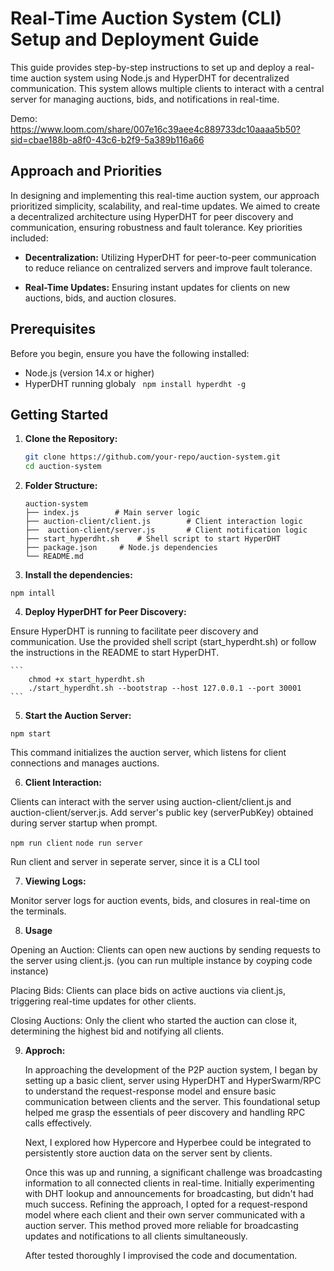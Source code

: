 # Real-Time Auction System (CLI) Setup and Deployment Guide

This guide provides step-by-step instructions to set up and deploy a real-time auction system using Node.js and HyperDHT for decentralized communication. This system allows multiple clients to interact with a central server for managing auctions, bids, and notifications in real-time.

Demo: https://www.loom.com/share/007e16c39aee4c889733dc10aaaa5b50?sid=cbae188b-a8f0-43c6-b2f9-5a389b116a66

## Approach and Priorities

In designing and implementing this real-time auction system, our approach prioritized simplicity, scalability, and real-time updates. We aimed to create a decentralized architecture using HyperDHT for peer discovery and communication, ensuring robustness and fault tolerance. Key priorities included:

- **Decentralization:** Utilizing HyperDHT for peer-to-peer communication to reduce reliance on centralized servers and improve fault tolerance.
  
- **Real-Time Updates:** Ensuring instant updates for clients on new auctions, bids, and auction closures.
  

## Prerequisites

Before you begin, ensure you have the following installed:

- Node.js (version 14.x or higher)
-  HyperDHT running globaly ``` npm install hyperdht -g```

## Getting Started

1. **Clone the Repository:**

   ```bash
   git clone https://github.com/your-repo/auction-system.git
   cd auction-system

2. **Folder Structure:**
    ```
    auction-system
    ├── index.js        # Main server logic
    ├── auction-client/client.js        # Client interaction logic
    ├──  auction-client/server.js       # Client notification logic
    ├── start_hyperdht.sh    # Shell script to start HyperDHT
    ├── package.json     # Node.js dependencies
    └── README.md  
    ```


3. **Install the dependencies:**

``` 
npm intall
```

4. **Deploy HyperDHT for Peer Discovery:**

Ensure HyperDHT is running to facilitate peer discovery and communication. Use the provided shell script (start_hyperdht.sh) or follow the instructions in the README to start HyperDHT.

    ```
        chmod +x start_hyperdht.sh
        ./start_hyperdht.sh --bootstrap --host 127.0.0.1 --port 30001
    ```

5. **Start the Auction Server:**

``` 
npm start
```

This command initializes the auction server, which listens for client connections and manages auctions.


6. **Client Interaction:**

Clients can interact with the server using auction-client/client.js and auction-client/server.js. Add server's public key (serverPubKey) obtained during server startup when prompt.

```npm run client```
```node run server```


Run client and server in seperate server, since it is a CLI tool


7. **Viewing Logs:**

Monitor server logs for auction events, bids, and closures in real-time on the terminals.



8. **Usage**

Opening an Auction: Clients can open new auctions by sending requests to the server using client.js. (you can run multiple instance by coyping code instance)

Placing Bids: Clients can place bids on active auctions via client.js, triggering real-time updates for other clients.

Closing Auctions: Only the client who started the auction can close it, determining the highest bid and notifying all clients.



9. **Approch:**


    In approaching the development of the P2P auction system, I began by setting up a basic client, server using HyperDHT and HyperSwarm/RPC to understand the request-response model and ensure basic communication between clients and the server. This foundational setup helped me grasp the essentials of peer discovery and handling RPC calls effectively.

    Next, I explored how Hypercore and Hyperbee could be integrated to persistently store auction data on the server sent by clients. 

    Once this was up and running, a significant challenge was broadcasting information to all connected clients in real-time. Initially experimenting with DHT lookup and announcements for broadcasting,  but didn't had much success. Refining the approach, I opted for a request-respond model where each client and their own server communicated with a auction server. This method proved more reliable for broadcasting updates and notifications to all clients simultaneously.


    After tested thoroughly I improvised the code and documentation.



